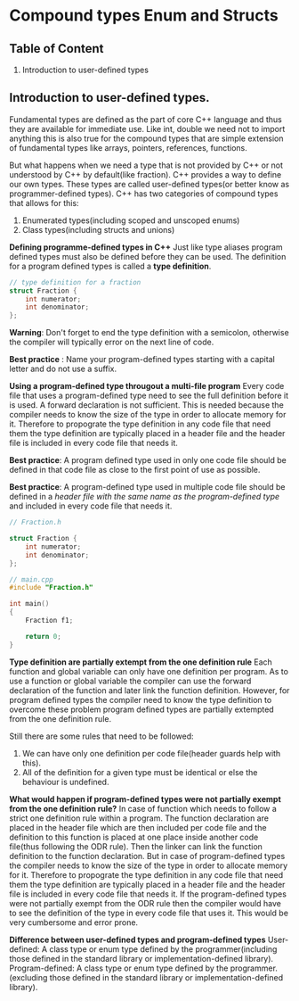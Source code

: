 # Compound types Enum and Structs

## Table of Content
1. Introduction to user-defined types



## Introduction to user-defined types.
Fundamental types are defined as the part of core C++ language and thus they are available for immediate use. Like int, double we need not to import anything this is also true for the compound types that are simple extension of fundamental types like arrays, pointers, references, functions.

But what happens when we need a type that is not provided by C++ or not understood by C++ by default(like fraction). C++ provides a way to define our own types. These types are called user-defined types(or better know as programmer-defined types).
C++ has two categories of compound types that allows for this:
1. Enumerated types(including scoped and unscoped enums)
2. Class types(including structs and unions)

**Defining programme-defined types in C++**
Just like type aliases program defined types must also be defined before they can be used. The definition for a program defined types is called a **type definition**.

```cpp
// type definition for a fraction
struct Fraction {
    int numerator;
    int denominator;
};
```

**Warning**: Don't forget to end the type definition with a semicolon, otherwise the compiler will typically error on the next line of code.

**Best practice** : Name your program-defined types starting with a capital letter and do not use a suffix.

**Using a program-defined type througout a multi-file program**
Every code file that uses a program-defined type need to see the full definition before it is used. A forward declaration is not sufficient. This is needed because the compiler needs to know the size of the type in order to allocate memory for it. Therefore to propograte the type definition in any code file that need them the type definition are typically placed in a header file and the header file is included in every code file that needs it.

**Best practice**: A program defined type used in only one code file should be defined in that code file as close to the first point of use as possible.

**Best practice**: A program-defined type used in multiple code file should be defined in a *header file with the same name as the program-defined type* and included in every code file that needs it.

```cpp
// Fraction.h

struct Fraction {
    int numerator;
    int denominator;
};

// main.cpp
#include "Fraction.h"

int main()
{
    Fraction f1;

    return 0;
}
```

**Type definition are partially extempt from the one definition rule**
Each function and global variable can only have one definition per program. As to use a function or global variable the compiler can use the forward declaration of the function and later link the function definition. However, for program defined types the compiler need to know the type definition to overcome these problem program defined types are partially extempted from the one definition rule.

Still there are some rules that need to be followed:
1. We can have only one definition per code file(header guards help with this).
2. All of the definition for a given type must be identical or else the behaviour is undefined.

**What would happen if program-defined types were not partially exempt from the one definition rule?**
In case of function which needs to follow a strict one definition rule within a program. The function declaration are placed in the header file which are then included per code file and the definition to this function is placed at one place inside another code file(thus following the ODR rule). Then the linker can link the function definition to the function declaration. But in case of program-defined types the compiler needs to know the size of the type in order to allocate memory for it. Therefore to propograte the type definition in any code file that need them the type definition are typically placed in a header file and the header file is included in every code file that needs it. If the program-defined types were not partially exempt from the ODR rule then the compiler would have to see the definition of the type in every code file that uses it. This would be very cumbersome and error prone.

**Difference between user-defined types and program-defined types**
User-defined: A class type or enum type defined by the programmer(including those defined in the standard library or implementation-defined library).
Program-defined: A class type or enum type defined by the programmer.(excluding those defined in the standard library or implementation-defined library).
